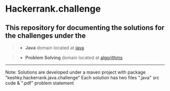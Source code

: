 # **Hackerrank.challenge**

## This repository for documenting the solutions for the challenges under the

> * **Java** domain located at [java](https://www.hackerrank.com/domains/java)

> * **Problem Solving** domain located at [algorithms](https://www.hackerrank.com/domains/algorithms)
---
Note: Solutions are developed under a maven project with package "keshky.hackerrank.java.challenge"
Each solution has two files ".java" src code & ".pdf" problem statement 
